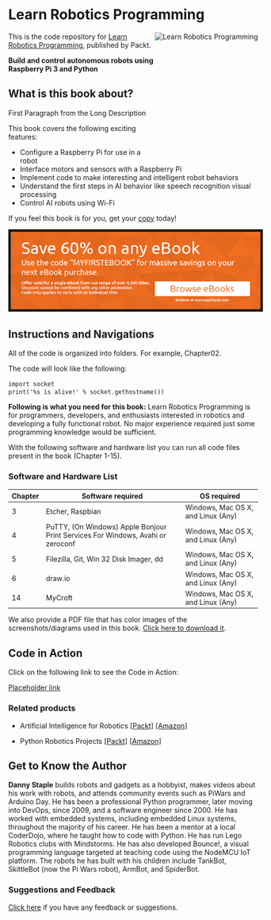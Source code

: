 # Learn Robotics Programming

<a href="https://india.packtpub.com/in/hardware-and-creative/learn-robotics-programming?utm_source=github&utm_medium=repository&utm_campaign=9781789340747"><img src="https://india.packtpub.com/media/catalog/product/cache/a22c7d190d97ca25f5f1089471ab8502/b/1/b11057.png" alt="Learn Robotics Programming" height="256px" align="right"></a>

This is the code repository for [Learn Robotics Programming](https://www.packtpub.com/hardware-and-creative/learn-robotics-programming), published by Packt.

**Build and control autonomous robots using Raspberry Pi 3 and Python**

## What is this book about?

First Paragraph from the Long Description

This book covers the following exciting features:
* Configure a Raspberry Pi for use in a robot
* Interface motors and sensors with a Raspberry Pi
* Implement code to make interesting and intelligent robot behaviors
* Understand the first steps in AI behavior like speech recognition visual processing
* Control AI robots using Wi-Fi

If you feel this book is for you, get your [copy](https://www.amazon.com/dp/1789340748) today!

<a href="https://www.packtpub.com/?utm_source=github&utm_medium=banner&utm_campaign=GitHubBanner"><img src="https://raw.githubusercontent.com/PacktPublishing/GitHub/master/GitHub.png" 
alt="https://www.packtpub.com/" border="5" /></a>


## Instructions and Navigations
All of the code is organized into folders. For example, Chapter02.

The code will look like the following:
```
import socket
print('%s is alive!' % socket.gethostname())
```

**Following is what you need for this book:**
Learn Robotics Programming is for programmers, developers, and enthusiasts interested in robotics and developing a fully functional robot. No major experience required just some programming knowledge would be sufficient.	

With the following software and hardware list you can run all code files present in the book (Chapter 1-15).

### Software and Hardware List

| Chapter  | Software required                   | OS required                        |
| -------- | ------------------------------------| -----------------------------------|
| 3        | Etcher, Raspbian           | Windows, Mac OS X, and Linux (Any) |
| 4        | PuTTY, (On Windows) Apple Bonjour Print Services For Windows, Avahi or zeroconf   | Windows, Mac OS X, and Linux (Any) |
| 5        | Filezilla, Git, Win 32 Disk Imager, dd           | Windows, Mac OS X, and Linux (Any) |
| 6        | draw.io         | Windows, Mac OS X, and Linux (Any) |
| 14        | MyCroft           | Windows, Mac OS X, and Linux (Any) |


We also provide a PDF file that has color images of the screenshots/diagrams used in this book. [Click here to download it](https://www.packtpub.com/sites/default/files/downloads/9781789340747_ColorImages.pdf).

## Code in Action

Click on the following link to see the Code in Action:

[Placeholder link](http://bit.ly/2FLWiIr)

### Related products <Other books you may enjoy>
* Artificial Intelligence for Robotics [[Packt]](https://india.packtpub.com/in/hardware-and-creative/artificial-intelligence-robotics?utm_source=github&utm_medium=repository&utm_campaign=9781788835442) [[Amazon]](https://www.amazon.com/dp/1788835441)

* Python Robotics Projects [[Packt]](https://india.packtpub.com/in/hardware-and-creative/python-robotics-projects?utm_source=github&utm_medium=repository&utm_campaign=9781788832922) [[Amazon]](https://www.amazon.com/dp/1788832922)

## Get to Know the Author
**Danny Staple**  builds robots and gadgets as a hobbyist, makes videos about his work with robots, and attends community events such as PiWars and Arduino Day. He has been a professional Python programmer, later moving into DevOps, since 2009, and a software engineer since 2000. He has worked with embedded systems, including embedded Linux systems, throughout the majority of his career. He has been a mentor at a local CoderDojo, where he taught how to code with Python. He has run Lego Robotics clubs with Mindstorms. He has also developed Bounce!, a visual programming language targeted at teaching code using the NodeMCU IoT platform.
The robots he has built with his children include TankBot, SkittleBot (now the Pi Wars robot), ArmBot, and SpiderBot.



### Suggestions and Feedback
[Click here](https://docs.google.com/forms/d/e/1FAIpQLSdy7dATC6QmEL81FIUuymZ0Wy9vH1jHkvpY57OiMeKGqib_Ow/viewform) if you have any feedback or suggestions.
